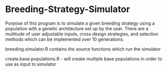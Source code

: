 # Breeding-Strategy-Simulator

Purpose of this program is to simulate a given breeding strategy using a population with a genetic architecture set up by the user.  There are a multitude of user adjustable inputs, cross design strategies, and selection methods which can be implemented over 10 generations.

breeding.simulator.R contains the source functions which run the simulator

create.base.populations.R - will create multiple base populations in order to use as input to simulator
